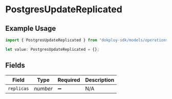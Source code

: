 # PostgresUpdateReplicated

## Example Usage

```typescript
import { PostgresUpdateReplicated } from "dokploy-sdk/models/operations";

let value: PostgresUpdateReplicated = {};
```

## Fields

| Field              | Type               | Required           | Description        |
| ------------------ | ------------------ | ------------------ | ------------------ |
| `replicas`         | *number*           | :heavy_minus_sign: | N/A                |